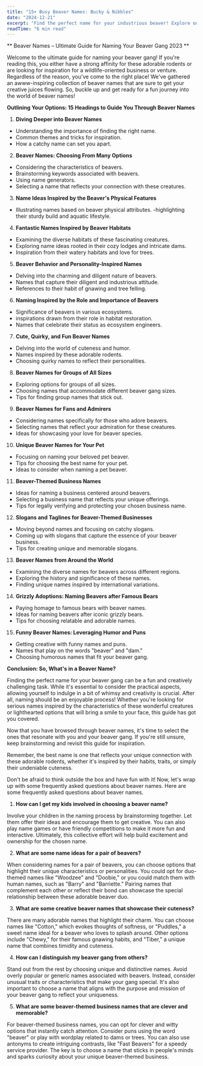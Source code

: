 ```yaml
---
title: "15+ Busy Beaver Names: Bucky & Nibbles"
date: "2024-12-21"
excerpt: "Find the perfect name for your industrious beaver! Explore our list of 15+ busy and unique beaver names, inspired by their hard-working nature."
readTime: "6 min read"
---
```


** Beaver Names – Ultimate Guide for Naming Your Beaver Gang 2023 **

Welcome to the ultimate guide for naming your beaver gang! If you're reading this, you either have a strong affinity for these adorable rodents or are looking for inspiration for a wildlife-oriented business or venture. Regardless of the reason, you've come to the right place! We've gathered an awww-inspiring collection of beaver names that are sure to get your creative juices flowing. So, buckle up and get ready for a fun journey into the world of beaver names!

**Outlining Your Options: 15 Headings to Guide You Through Beaver Names** 

1. **Diving Deeper into Beaver Names** 

- Understanding the importance of finding the right name.
- Common themes and tricks for inspiration.
- How a catchy name can set you apart.

2. **Beaver Names: Choosing From Many Options** 

- Considering the characteristics of beavers.
- Brainstorming keywords associated with beavers.
- Using name generators.
- Selecting a name that reflects your connection with these creatures.

3. **Name Ideas Inspired by the Beaver's Physical Features** 

- Illustrating names based on beaver physical attributes.
-highlighting their sturdy build and aquatic lifestyle.

4. **Fantastic Names Inspired by Beaver Habitats** 

- Examining the diverse habitats of these fascinating creatures.
- Exploring name ideas rooted in their cozy lodges and intricate dams.
- Inspiration from their watery habitats and love for trees.

5. **Beaver Behavior and Personality-Inspired Names** 

- Delving into the charming and diligent nature of beavers.
- Names that capture their diligent and industrious attitude.
- References to their habit of gnawing and tree felling.

6. **Naming Inspired by the Role and Importance of Beavers** 

- Significance of beavers in various ecosystems.
- inspirations drawn from their role in habitat restoration.
- Names that celebrate their status as ecosystem engineers.

7. **Cute, Quirky, and Fun Beaver Names** 

- Delving into the world of cuteness and humor.
- Names inspired by these adorable rodents.
- Choosing quirky names to reflect their personalities.

8. **Beaver Names for Groups of All Sizes** 

- Exploring options for groups of all sizes.
- Choosing names that accommodate different beaver gang sizes.
- Tips for finding group names that stick out.

9. **Beaver Names for Fans and Admirers** 

- Considering names specifically for those who adore beavers.
- Selecting names that reflect your admiration for these creatures.
- Ideas for showcasing your love for beaver species.

10. **Unique Beaver Names for Your Pet** 

- Focusing on naming your beloved pet beaver.
- Tips for choosing the best name for your pet.
- Ideas to consider when naming a pet beaver.

11. **Beaver-Themed Business Names** 

- Ideas for naming a business centered around beavers.
- Selecting a business name that reflects your unique offerings.
- Tips for legally verifying and protecting your chosen business name.

12. **Slogans and Taglines for Beaver-Themed Businesses** 

- Moving beyond names and focusing on catchy slogans.
- Coming up with slogans that capture the essence of your beaver business.
- Tips for creating unique and memorable slogans.

13. **Beaver Names from Around the World** 

- Examining the diverse names for beavers across different regions.
- Exploring the history and significance of these names.
- Finding unique names inspired by international variations.

14. **Grizzly Adoptions: Naming Beavers after Famous Bears** 

- Paying homage to famous bears with beaver names.
- Ideas for naming beavers after iconic grizzly bears.
- Tips for choosing relatable and adorable names.

15. **Funny Beaver Names: Leveraging Humor and Puns** 

- Getting creative with funny names and puns.
- Names that play on the words "beaver" and "dam."
- Choosing humorous names that fit your beaver gang.

**Conclusion: So, What's in a Beaver Name?** 

Finding the perfect name for your beaver gang can be a fun and creatively challenging task. While it's essential to consider the practical aspects, allowing yourself to indulge in a bit of whimsy and creativity is crucial. After all, naming should be an enjoyable process! Whether you're looking for serious names inspired by the characteristics of these wonderful creatures or lighthearted options that will bring a smile to your face, this guide has got you covered. 

Now that you have browsed through beaver names, it's time to select the ones that resonate with you and your beaver gang. If you're still unsure, keep brainstorming and revisit this guide for inspiration. 

Remember, the best name is one that reflects your unique connection with these adorable rodents, whether it's inspired by their habits, traits, or simply their undeniable cuteness. 

Don't be afraid to think outside the box and have fun with it! Now, let's wrap up with some frequently asked questions about beaver names. Here are some frequently asked questions about beaver names. 

1. **How can I get my kids involved in choosing a beaver name?** 

Involve your children in the naming process by brainstorming together. Let them offer their ideas and encourage them to get creative. You can also play name games or have friendly competitions to make it more fun and interactive. Ultimately, this collective effort will help build excitement and ownership for the chosen name. 

2. **What are some name ideas for a pair of beavers?** 

When considering names for a pair of beavers, you can choose options that highlight their unique characteristics or personalities. You could opt for duo-themed names like "Woodzee" and "Doobie," or you could match them with human names, such as "Barry" and "Barriette." Pairing names that complement each other or reflect their bond can showcase the special relationship between these adorable beaver duo. 

3. **What are some creative beaver names that showcase their cuteness?** 

There are many adorable names that highlight their charm. You can choose names like "Cotton," which evokes thoughts of softness, or "Puddles," a sweet name ideal for a beaver who loves to splash around. Other options include "Chewy," for their famous gnawing habits, and "Tiber," a unique name that combines timidity and cuteness. 

4. **How can I distinguish my beaver gang from others?** 

Stand out from the rest by choosing unique and distinctive names. Avoid overly popular or generic names associated with beavers. Instead, consider unusual traits or characteristics that make your gang special. It's also important to choose a name that aligns with the purpose and mission of your beaver gang to reflect your uniqueness. 

5. **What are some beaver-themed business names that are clever and memorable?** 

For beaver-themed business names, you can opt for clever and witty options that instantly catch attention. Consider puns using the word "beaver" or play with wordplay related to dams or trees. You can also use antonyms to create intriguing contrasts, like "Fast Beavers" for a speedy service provider. The key is to choose a name that sticks in people's minds and sparks curiosity about your unique beaver-themed business.